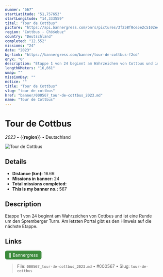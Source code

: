 ```yaml
---
nummer: "567"
startLatitude: "51,757653"
startLongitude: "14,333559"
titel: "Tour de Cottbus"
picture: "https://api.bannergress.com/bnrs/pictures/3f258f0ce5e2c5102ec9311981f34cb8"
region: "Cottbus - Chóśebuz"
country: "Deutschland"
completed: "12.552"
missions: "24"
date: "2023"
bg-link: "https://bannergress.com/banner/tour-de-cottbus-f2cd"
onyx: "0"
description: "Etappe 1 von 24 beginnt am Wahrzeichen von Cottbus und ist eine Runde um den  Spremberger Turm. Am letzten Portal gibt es den Hinweis auf die nächste Etappe."
lengthKMeters: "16,661"
umap: ""
missionDay: ""
notice: ""
title: "Tour de Cottbus"
slug: "tour-de-cottbus"
href: "banner/000567_tour-de-cottbus_2023.md"
name: "Tour de Cottbus"
---
```

# Tour de Cottbus

*2023* • {{__region__}} • Deutschland

![Tour de Cottbus](https://api.bannergress.com/bnrs/pictures/3f258f0ce5e2c5102ec9311981f34cb8)



## Details
- **Distance (km):** 16.66
- **Missions in banner:** 24
- **Total missions completed:** 
- **This is my banner no.:** 567



## Description
Etappe 1 von 24 beginnt am Wahrzeichen von Cottbus und ist eine Runde um den  Spremberger Turm. Am letzten Portal gibt es den Hinweis auf die nächste Etappe.



## Links
<a href="https://bannergress.com/banner/tour-de-cottbus-f2cd" target="_blank" style="display:inline-block;margin-right:8px;padding:6px 12px;background:#3c8b3c;color:#fff;text-decoration:none;border-radius:6px;">🔗 Bannergress</a>



> File: `000567_tour-de-cottbus_2023.md` • #000567 • Slug: `tour-de-cottbus`

